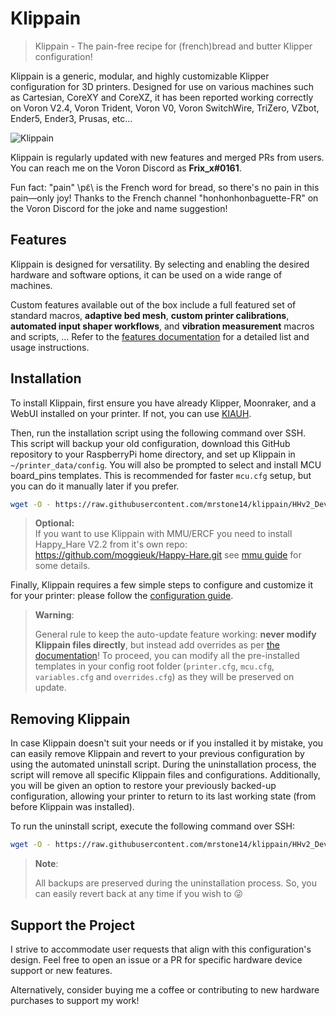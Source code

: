 
# Klippain

> Klippain - The pain-free recipe for (french)bread and butter Klipper configuration!

Klippain is a generic, modular, and highly customizable Klipper configuration for 3D printers. Designed for use on various machines such as Cartesian, CoreXY and CoreXZ, it has been reported working correctly on Voron V2.4, Voron Trident, Voron V0, Voron SwitchWire, TriZero, VZbot, Ender5, Ender3, Prusas, etc...

![Klippain](./docs/klippain.png)

Klippain is regularly updated with new features and merged PRs from users. You can reach me on the Voron Discord as **Frix_x#0161**.

Fun fact: "pain" \pɛ̃\ is the French word for bread, so there's no pain in this pain—only joy! Thanks to the French channel "honhonhonbaguette-FR" on the Voron Discord for the joke and name suggestion!


## Features

Klippain is designed for versatility. By selecting and enabling the desired hardware and software options, it can be used on a wide range of machines.

Custom features available out of the box include a full featured set of standard macros, **adaptive bed mesh**, **custom printer calibrations**, **automated input shaper workflows**, and **vibration measurement** macros and scripts, ... Refer to the [features documentation](./docs/features.md) for a detailed list and usage instructions.


## Installation

To install Klippain, first ensure you have already Klipper, Moonraker, and a WebUI installed on your printer. If not, you can use [KIAUH](https://github.com/th33xitus/kiauh).

Then, run the installation script using the following command over SSH. This script will backup your old configuration, download this GitHub repository to your RaspberryPi home directory, and set up Klippain in `~/printer_data/config`. You will also be prompted to select and install MCU board_pins templates. This is recommended for faster `mcu.cfg` setup, but you can do it manually later if you prefer.

```bash
wget -O - https://raw.githubusercontent.com/mrstone14/klippain/HHv2_Dev_B/install.sh | bash
```

  > **Optional:**  
  >If you want to use Klippain with MMU/ERCF you need to install Happy_Hare V2.2 from it's own repo: https://github.com/moggieuk/Happy-Hare.git see [mmu guide](./docs/mmu.md) for some details.

Finally, Klippain requires a few simple steps to configure and customize it for your printer: please follow the [configuration guide](./docs/configuration.md).

  > **Warning**:
  >
  > General rule to keep the auto-update feature working: **never modify Klippain files directly**, but instead add overrides as per [the documentation](./docs/overrides.md)! To proceed, you can modify all the pre-installed templates in your config root folder (`printer.cfg`, `mcu.cfg`, `variables.cfg` and `overrides.cfg`) as they will be preserved on update.


## Removing Klippain

In case Klippain doesn't suit your needs or if you installed it by mistake, you can easily remove Klippain and revert to your previous configuration by using the automated uninstall script. During the uninstallation process, the script will remove all specific Klippain files and configurations. Additionally, you will be given an option to restore your previously backed-up configuration, allowing your printer to return to its last working state (from before Klippain was installed).

To run the uninstall script, execute the following command over SSH:

```bash
wget -O - https://raw.githubusercontent.com/mrstone14/klippain/HHv2_Dev_B/uninstall.sh | bash
```

  > **Note**:
  >
  > All backups are preserved during the uninstallation process. So, you can easily revert back at any time if you wish to :stuck_out_tongue_winking_eye:


## Support the Project

I strive to accommodate user requests that align with this configuration's design. Feel free to open an issue or a PR for specific hardware device support or new features.

Alternatively, consider buying me a coffee or contributing to new hardware purchases to support my work!
